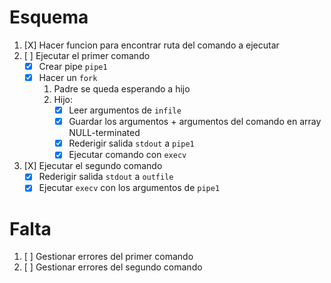 # Esquema
1. [X] Hacer funcion para encontrar ruta del comando a ejecutar
1. [ ] Ejecutar el primer comando
	- [X] Crear pipe `pipe1`
	- [X] Hacer un `fork`
		1. Padre se queda esperando a hijo
		2. Hijo:
			- [X] Leer argumentos de `infile`
			- [X] Guardar los argumentos + argumentos del comando en array NULL-terminated
			- [X] Rederigir salida `stdout` a `pipe1` 
			- [X] Ejecutar comando con `execv`

2. [X] Ejecutar el segundo comando
	- [X] Rederigir salida `stdout` a `outfile`
	- [X] Ejecutar `execv` con los argumentos de `pipe1`

# Falta
1. [ ] Gestionar errores del primer comando
2. [ ] Gestionar errores del segundo comando